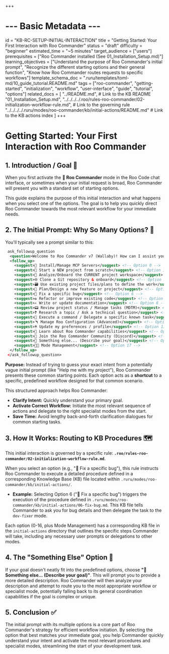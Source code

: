 +++
# --- Basic Metadata ---
id = "KB-RC-SETUP-INITIAL-INTERACTION"
title = "Getting Started: Your First Interaction with Roo Commander"
status = "draft"
difficulty = "beginner"
estimated_time = "~5 minutes"
target_audience = ["users"]
prerequisites = ["Roo Commander installed (See 01_Installation_Setup.md)"]
learning_objectives = ["Understand the purpose of Roo Commander's initial prompt", "Recognize the different starting options and their general function", "Know how Roo Commander routes requests to specific workflows"]
template_schema_doc = ".ruru/templates/toml-md/10_guide_tutorial.README.md"
tags = ["roo-commander", "getting-started", "initialization", "workflow", "user-interface", "guide", "tutorial", "options"]
related_docs = [
    "../README.md", # Link to the KB README
    "01_Installation_Setup.md",
    "../../../../.roo/rules-roo-commander/02-initialization-workflow-rule.md", # Link to the governing rule
    "../../../../.ruru/modes/roo-commander/kb/initial-actions/README.md" # Link to the KB actions index
    ]
+++

# Getting Started: Your First Interaction with Roo Commander

## 1. Introduction / Goal 🎯

When you first activate the **👑 Roo Commander** mode in the Roo Code chat interface, or sometimes when your initial request is broad, Roo Commander will present you with a standard set of starting options.

This guide explains the purpose of this initial interaction and what happens when you select one of the options. The goal is to help you quickly direct Roo Commander towards the most relevant workflow for your immediate needs.

## 2. The Initial Prompt: Why So Many Options? 🤔

You'll typically see a prompt similar to this:

```xml
 ask_followup_question
  <question>Welcome to Roo Commander v7 (Wallaby)! How can I assist you today?</question>
  <follow_up>
    <suggest>🔌 Install/Manage MCP Servers</suggest> <!-- Option 0 -->
    <suggest>🎩 Start a NEW project from scratch</suggest> <!-- Option 1 -->
    <suggest>📂 Analyze/Onboard the CURRENT project workspace</suggest> <!-- Option 2 -->
    <suggest>🌐 Clone a Git repository & onboard</suggest> <!-- Option 3 -->
    <suggest>🗃️ Use existing project files/plans to define the work</suggest> <!-- Option 4 -->
    <suggest>📑 Plan/Design a new feature or project</suggest> <!-- Option 5 -->
    <suggest>🐞 Fix a specific bug</suggest> <!-- Option 6 -->
    <suggest>♻️ Refactor or improve existing code</suggest> <!-- Option 7 -->
    <suggest>✍️ Write or update documentation</suggest> <!-- Option 8 -->
    <suggest>📟 Review project status / Manage tasks (MDTM)</suggest> <!-- Option 9 -->
    <suggest>❓ Research a topic / Ask a technical question</suggest> <!-- Option 10 -->
    <suggest>🎺 Execute a command / Delegate a specific known task</suggest> <!-- Option 11 -->
    <suggest>🪃 Manage Roo Configuration (Advanced)</suggest> <!-- Option 12 -->
    <suggest>🖲️ Update my preferences / profile</suggest> <!-- Option 13 -->
    <suggest>🦘 Learn about Roo Commander capabilities</suggest> <!-- Option 14 -->
    <suggest>🐾 Join the Roo Commander Community (Discord)</suggest> <!-- Option 15 -->
    <suggest>🤔 Something else... (Describe your goal)</suggest> <!-- Option 16 -->
    <suggest>🧑‍🎨 Mode Management</suggest> <!-- Option 17 -->
  </follow_up>
 </ask_followup_question>
```

**Purpose:** Instead of trying to guess your exact intent from a potentially vague initial prompt (like "Help me with my project"), Roo Commander presents these common starting points. Each option acts as a **shortcut** to a specific, predefined workflow designed for that common scenario.

This structured approach helps Roo Commander:
*   **Clarify Intent:** Quickly understand your primary goal.
*   **Activate Correct Workflow:** Initiate the most relevant sequence of actions and delegate to the right specialist modes from the start.
*   **Save Time:** Avoid lengthy back-and-forth clarification dialogues for common starting tasks.

## 3. How It Works: Routing to KB Procedures 🗺️

This initial interaction is governed by a specific rule: **`.roo/rules-roo-commander/02-initialization-workflow-rule.md`**.

When you select an option (e.g., "🐞 Fix a specific bug"), this rule instructs Roo Commander to execute a detailed procedure defined in a corresponding Knowledge Base (KB) file located within `.ruru/modes/roo-commander/kb/initial-actions/`.

*   **Example:** Selecting Option 6 ("🐞 Fix a specific bug") triggers the execution of the procedure defined in `.ruru/modes/roo-commander/kb/initial-actions/06-fix-bug.md`. This KB file tells Commander to ask you for bug details and then delegate the task to the `dev-fixer` mode.

Each option (0-16, plus Mode Management) has a corresponding KB file in the `initial-actions` directory that outlines the specific steps Commander will take, including any necessary user prompts or delegations to other modes.

## 4. The "Something Else" Option 🤔

If your goal doesn't neatly fit into the predefined options, choose **"🤔 Something else... (Describe your goal)"**. This will prompt you to provide a more detailed description. Roo Commander will then analyze your description and attempt to route you to the most appropriate workflow or specialist mode, potentially falling back to its general coordination capabilities if the goal is complex or unique.

## 5. Conclusion ✅

The initial prompt with its multiple options is a core part of Roo Commander's strategy for efficient workflow initiation. By selecting the option that best matches your immediate goal, you help Commander quickly understand your intent and activate the most relevant procedures and specialist modes, streamlining the start of your development task.
